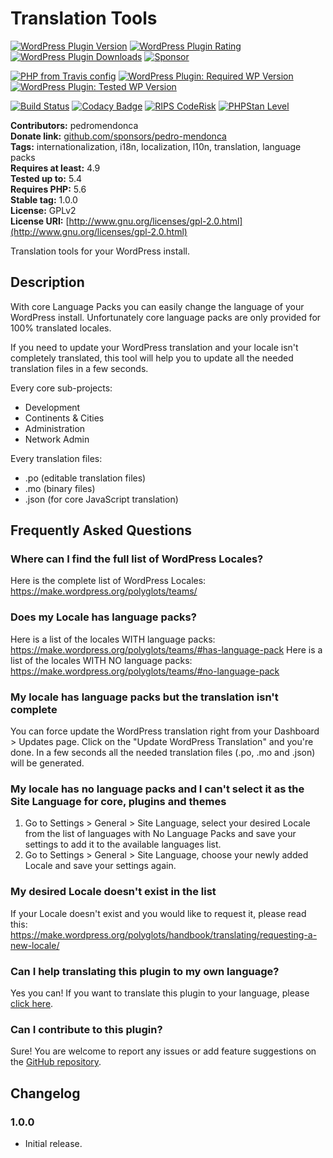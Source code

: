 # Translation Tools #

[![WordPress Plugin Version](https://img.shields.io/wordpress/plugin/v/translation-tools?label=Plugin%20Version&logo=wordpress)](https://wordpress.org/plugins/translation-tools/)
[![WordPress Plugin Rating](https://img.shields.io/wordpress/plugin/stars/translation-tools?label=Plugin%20Rating&logo=wordpress)](https://wordpress.org/support/plugin/translation-tools/reviews/)
[![WordPress Plugin Downloads](https://img.shields.io/wordpress/plugin/dt/translation-tools.svg?label=Downloads&logo=wordpress)](https://wordpress.org/plugins/translation-tools/advanced/)
[![Sponsor](https://img.shields.io/badge/GitHub-🤍%20Sponsor-ea4aaa?logo=github)](https://github.com/sponsors/pedro-mendonca)

[![PHP from Travis config](https://img.shields.io/travis/php-v/pedro-mendonca/Translation-Tools.svg?logoColor=white&label=PHP%20Required&logo=php)](https://travis-ci.org/pedro-mendonca/Translation-Tools)
[![WordPress Plugin: Required WP Version](https://img.shields.io/wordpress/plugin/wp-version/translation-tools?label=WordPress%20Required&logo=wordpress)](https://wordpress.org/plugins/translation-tools/)
[![WordPress Plugin: Tested WP Version](https://img.shields.io/wordpress/plugin/tested/translation-tools.svg?label=WordPress%20Tested&logo=wordpress)](https://wordpress.org/plugins/translation-tools/)

[![Build Status](https://img.shields.io/travis/pedro-mendonca/translation-tools?label=Build&logo=travis)](https://travis-ci.org/pedro-mendonca/Translation-Tools)
[![Codacy Badge](https://app.codacy.com/project/badge/Grade/7fde010153d842c1a6e10c0f024198f8)](https://www.codacy.com/manual/pedro-mendonca/Translation-Tools?utm_source=github.com&amp;utm_medium=referral&amp;utm_content=pedro-mendonca/Translation-Tools&amp;utm_campaign=Badge_Grade)
[![RIPS CodeRisk](https://coderisk.com/wp/plugin/translation-tools/badge "RIPS CodeRisk")](https://coderisk.com/wp/plugin/translation-tools)
[![PHPStan Level](https://img.shields.io/badge/PHPStan%20Level-6-brightgreen)](https://travis-ci.org/pedro-mendonca/Translation-Tools)

**Contributors:** pedromendonca  
**Donate link:** [github.com/sponsors/pedro-mendonca](https://github.com/sponsors/pedro-mendonca)  
**Tags:** internationalization, i18n, localization, l10n, translation, language packs  
**Requires at least:** 4.9  
**Tested up to:** 5.4  
**Requires PHP:** 5.6  
**Stable tag:** 1.0.0  
**License:** GPLv2  
**License URI:** [http://www.gnu.org/licenses/gpl-2.0.html](http://www.gnu.org/licenses/gpl-2.0.html)  

Translation tools for your WordPress install.

## Description ##

With core Language Packs you can easily change the language of your WordPress install.
Unfortunately core language packs are only provided for 100% translated locales.

If you need to update your WordPress translation and your locale isn't completely translated, this tool will help you to update all the needed translation files in a few seconds.

Every core sub-projects:
*   Development
*   Continents & Cities
*   Administration
*   Network Admin

Every translation files:
*   .po (editable translation files)
*   .mo (binary files)
*   .json (for core JavaScript translation)

## Frequently Asked Questions ##

### Where can I find the full list of WordPress Locales? ###
Here is the complete list of WordPress Locales:
https://make.wordpress.org/polyglots/teams/

### Does my Locale has language packs? ###
Here is a list of the locales WITH language packs:
https://make.wordpress.org/polyglots/teams/#has-language-pack
Here is a list of the locales WITH NO language packs:
https://make.wordpress.org/polyglots/teams/#no-language-pack

### My locale has language packs but the translation isn't complete ###
You can force update the WordPress translation right from your Dashboard > Updates page.
Click on the "Update WordPress Translation" and you're done.
In a few seconds all the needed translation files (.po, .mo and .json) will be generated.

### My locale has no language packs and I can't select it as the Site Language for core, plugins and themes ###
1.  Go to Settings > General > Site Language, select your desired Locale from the list of languages with No Language Packs and save your settings to add it to the available languages list.
2.  Go to Settings > General > Site Language, choose your newly added Locale and save your settings again.

### My desired Locale doesn't exist in the list ###
If your Locale doesn't exist and you would like to request it, please read this:
https://make.wordpress.org/polyglots/handbook/translating/requesting-a-new-locale/

### Can I help translating this plugin to my own language? ###
Yes you can! If you want to translate this plugin to your language, please [click here](https://translate.wordpress.org/projects/wp-plugins/translation-tools).

### Can I contribute to this plugin? ###
Sure! You are welcome to report any issues or add feature suggestions on the [GitHub repository](https://github.com/pedro-mendonca/Translation-Tools).

## Changelog ##

### 1.0.0 ###
*   Initial release.

